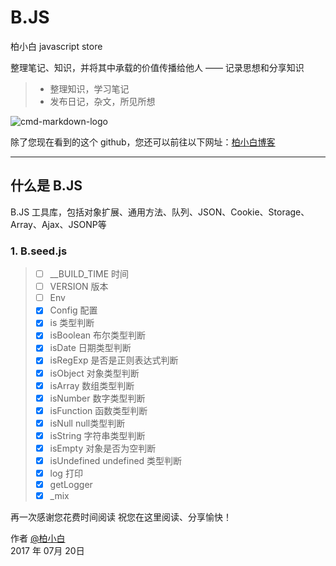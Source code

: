 B.JS
======

柏小白 javascript store





整理笔记、知识，并将其中承载的价值传播给他人 ——
记录思想和分享知识

> * 整理知识，学习笔记
> * 发布日记，杂文，所见所想

![cmd-markdown-logo](http://web.xn--w0sz4as21fs7k.com/wp-content/uploads/2016/03/hs-xiu-4.png)

除了您现在看到的这个 github，您还可以前往以下网址：[柏小白博客](http://web.xn--w0sz4as21fs7k.com/)



------

## 什么是 B.JS

B.JS 工具库，包括对象扩展、通用方法、队列、JSON、Cookie、Storage、Array、Ajax、JSONP等

### 1. B.seed.js

> - [ ] __BUILD_TIME 时间
> - [ ] VERSION 版本
> - [ ] Env
> - [x] Config 配置
> - [x] is  类型判断
> - [x] isBoolean 布尔类型判断
> - [x] isDate 日期类型判断
> - [x] isRegExp 是否是正则表达式判断
> - [x] isObject 对象类型判断
> - [x] isArray  数组类型判断
> - [x] isNumber 数字类型判断
> - [x] isFunction 函数类型判断
> - [x] isNull null类型判断
> - [x] isString 字符串类型判断
> - [x] isEmpty 对象是否为空判断
> - [x] isUndefined undefined 类型判断
> - [x] log 打印
> - [x] getLogger
> - [x] _mix


再一次感谢您花费时间阅读
祝您在这里阅读、分享愉快！

作者 [@柏小白][1]     
2017 年 07月 20日    



[1]: http://web.xn--w0sz4as21fs7k.com/
